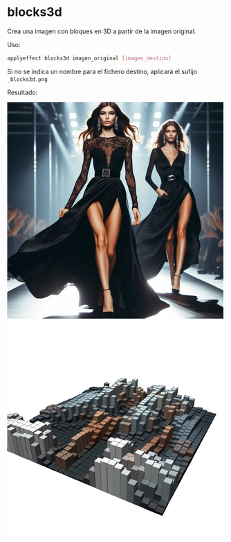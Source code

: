 # blocks3d

Crea una imagen con bloques en 3D a partir de la imagen original.

Uso:

``` sh
applyeffect blocks3d imagen_original [imagen_destino]
```

Si no se indica un nombre para el fichero destino, aplicará el sufijo `_blocks3d.png`

Resultado:

![imagen original](../../images/image.jpg)
![blocks3d](../../images/image_blocks3d.png)
